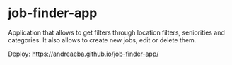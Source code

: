 # job-finder-app

Application that allows to get filters through location filters, seniorities and categories. It also allows to create new jobs, edit or delete them.

Deploy: https://andreaeba.github.io/job-finder-app/
